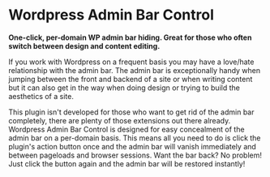 <h1>Wordpress Admin Bar Control</h1>

<strong>One-click, per-domain WP admin bar hiding. Great for those who often switch between design and content editing.</strong>

If you work with Wordpress on a frequent basis you may have a love/hate relationship with the admin bar. The admin bar is exceptionally handy when jumping between the front and backend of a site or when writing content but it can also get in the way when doing design or trying to build the aesthetics of a site. 

This plugin isn't developed for those who want to get rid of the admin bar completely, there are plenty of those extensions out there already. Wordpress Admin Bar Control is designed for easy concealment of the admin bar on a per-domain basis. This means all you need to do is click the plugin's action button once and the admin bar will vanish immediately and between pageloads and browser sessions. Want the bar back? No problem! Just click the button again and the admin bar will be restored instantly!
